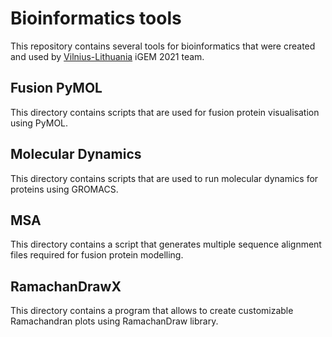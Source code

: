# Bioinformatics tools

This repository contains several tools for bioinformatics that were created and used by
[Vilnius-Lithuania](https://2021.igem.org/Team:Vilnius-Lithuania) iGEM 2021 team.

## Fusion PyMOL
This directory contains scripts that are used for fusion protein visualisation using PyMOL.

## Molecular Dynamics
This directory contains scripts that are used to run molecular dynamics for proteins using
GROMACS.

## MSA
This directory contains a script that generates multiple sequence alignment files required for
fusion protein modelling.

## RamachanDrawX
This directory contains a program that allows to create customizable Ramachandran plots 
using RamachanDraw library.
